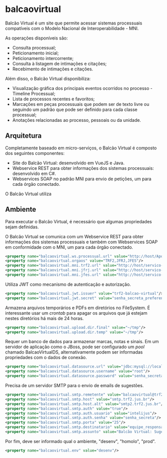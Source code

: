 # balcaovirtual

Balcão Virtual é um site que permite acessar sistemas processuais compatíveis com o Modelo Nacional de Interoperabilidade - MNI.

As operações disponíveis são:
- Consulta processual;
- Peticionamento inicial;
- Peticionamento intercorrente;
- Consulta à listagem de intimações e citações;
- Recebimento de intimações e citações.

Além disso, o Balcão Virtual disponibiliza:
- Visualização gráfica dos principais eventos ocorridos no processo - Timeline Processual;
- Lista de processos recentes e favoritos;
- Marcações em peças processuais que podem ser de texto livre ou seguindo um padrão que pode ser definido para cada classe processual;
- Anotações relacionadas ao processo, pessoais ou da unidade.

## Arquitetura

Completamente baseado em micro-serviços, o Balcão Virtual é composto dos seguintes componentes:
- Site do Balcão Virtual: desenvolvido em VueJS e Java.
- Webservice REST para obter informações dos sistemas processuais: desenvolvido em C#.
- Webservices SOAP no padrão MNI para envio de petições, um para cada órgão conectado.

O Balcão Virtual utiliza

## Ambiente

Para executar o Balcão Virtual, é necessário que algumas propriedades sejam definidas.

O Balcão Virtual se comunica com um Webservice REST para obter informações dos sistemas processuais e também com Webservices SOAP em conformidade com o MNI, um para cada órgão conectado.

```xml
<property name="balcaovirtual.ws.processual.url" value="http://host/ApoloWS/api"/>
<property name="balcaovirtual.orgaos" value="TRF2,JFRJ,JFES"/>
<property name="balcaovirtual.mni.trf2.url" value="http://host/servico-intercomunicacao-2.2.2-mtom/trf2/?wsdl"/>
<property name="balcaovirtual.mni.jfrj.url" value="http://host/servico-intercomunicacao-2.2.2-mtom/jfrj/?wsdl"/>
<property name="balcaovirtual.mni.jfes.url" value="http://host/servico-intercomunicacao-2.2.2-mtom/jfes/?wsdl"/>
 ```

Utiliza JWT como mecanismo de autenticação e autorização.

```xml
<property name="balcaovirtual.jwt.issuer" value="trf2-balcao-virtual"/>
<property name="balcaovirtual.jwt.secret" value="senha_secreta_preferencialmente_guid"/>
 ```

Armazena arquivos temporários e PDFs em diretórios no FileSystem. É interessante usar um *crontab* para apagar os arquivos que já estejam nestes diretórios há mais de 24 horas.

```xml
<property name="balcaovirtual.upload.dir.final" value="~/tmp"/>
<property name="balcaovirtual.upload.dir.temp" value="~/tmp"/>
 ```

Requer um banco de dados para armazenar marcas, notas e sinais. Em um servidor de aplicação como o JBoss, pode ser configurado um _pool_ chamado BalcaoVirtualDS, alternativamente podem ser informadas propriedades com o dados de conexão.

```xml
<property name="balcaovirtual.datasource.url" value="jdbc:mysql://localhost:3306/balcao_virtual"/>
<property name="balcaovirtual.datasource.username" value="root"/>
<property name="balcaovirtual.datasource.password" value="senha_secreta"/>
 ```

Precisa de um servidor SMTP para o envio de emails de sugestões.

```xml
<property name="balcaovirtual.smtp.remetente" value="balcaovirtual@trf2.jus.br"/>
<property name="balcaovirtual.smtp.host" value="smtp.trf2.jus.br"/>
<property name="balcaovirtual.smtp.host.alt" value="smtp2.trf2.jus.br"/>
<property name="balcaovirtual.smtp.auth" value="true"/>
<property name="balcaovirtual.smtp.auth.usuario" value="intelijus"/>
<property name="balcaovirtual.smtp.auth.senha" value="senha_secreta"/>
<property name="balcaovirtual.smtp.porta" value="25"/>
<property name="balcaovirtual.smtp.destinatario" value="equipe_responsavel@trf2.jus.br"/>
<property name="balcaovirtual.smtp.assunto" value="Balcão Virtual: Sugestão"/>
```

Por fim, deve ser informado qual o ambiente, "desenv", "homolo", "prod".

```xml
<property name="balcaovirtual.env" value="desenv"/>
```
